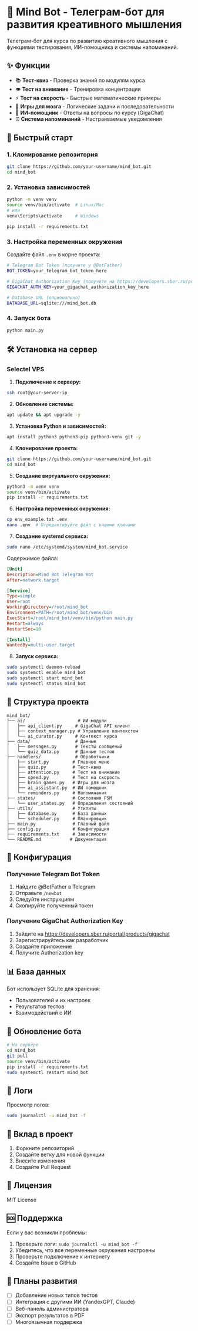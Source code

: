 # 🧠 Mind Bot - Телеграм-бот для развития креативного мышления

Телеграм-бот для курса по развитию креативного мышления с функциями тестирования, ИИ-помощника и системы напоминаний.

## ✨ Функции

- 📚 **Тест-квиз** - Проверка знаний по модулям курса
- 👁 **Тест на внимание** - Тренировка концентрации
- ⚡ **Тест на скорость** - Быстрые математические примеры
- 🧠 **Игры для мозга** - Логические задачи и последовательности
- 🤖 **ИИ-помощник** - Ответы на вопросы по курсу (GigaChat)
- ⏰ **Система напоминаний** - Настраиваемые уведомления

## 🚀 Быстрый старт

### 1. Клонирование репозитория

```bash
git clone https://github.com/your-username/mind_bot.git
cd mind_bot
```

### 2. Установка зависимостей

```bash
python -m venv venv
source venv/bin/activate  # Linux/Mac
# или
venv\Scripts\activate     # Windows

pip install -r requirements.txt
```

### 3. Настройка переменных окружения

Создайте файл `.env` в корне проекта:

```bash
# Telegram Bot Token (получите у @BotFather)
BOT_TOKEN=your_telegram_bot_token_here

# GigaChat Authorization Key (получите на https://developers.sber.ru/portal/products/gigachat)
GIGACHAT_AUTH_KEY=your_gigachat_authorization_key_here

# Database URL (опционально)
DATABASE_URL=sqlite:///mind_bot.db
```

### 4. Запуск бота

```bash
python main.py
```

## 🛠 Установка на сервер

### Selectel VPS

1. **Подключение к серверу:**

```bash
ssh root@your-server-ip
```

2. **Обновление системы:**

```bash
apt update && apt upgrade -y
```

3. **Установка Python и зависимостей:**

```bash
apt install python3 python3-pip python3-venv git -y
```

4. **Клонирование проекта:**

```bash
git clone https://github.com/your-username/mind_bot.git
cd mind_bot
```

5. **Создание виртуального окружения:**

```bash
python3 -m venv venv
source venv/bin/activate
pip install -r requirements.txt
```

6. **Настройка переменных окружения:**

```bash
cp env_example.txt .env
nano .env  # Отредактируйте файл с вашими ключами
```

7. **Создание systemd сервиса:**

```bash
sudo nano /etc/systemd/system/mind_bot.service
```

Содержимое файла:

```ini
[Unit]
Description=Mind Bot Telegram Bot
After=network.target

[Service]
Type=simple
User=root
WorkingDirectory=/root/mind_bot
Environment=PATH=/root/mind_bot/venv/bin
ExecStart=/root/mind_bot/venv/bin/python main.py
Restart=always
RestartSec=10

[Install]
WantedBy=multi-user.target
```

8. **Запуск сервиса:**

```bash
sudo systemctl daemon-reload
sudo systemctl enable mind_bot
sudo systemctl start mind_bot
sudo systemctl status mind_bot
```

## 📁 Структура проекта

```
mind_bot/
├── ai/                    # ИИ модули
│   ├── api_client.py     # GigaChat API клиент
│   ├── context_manager.py # Управление контекстом
│   └── ai_curator.py     # Контекст курса
├── data/                 # Данные
│   ├── messages.py       # Тексты сообщений
│   └── quiz_data.py      # Данные тестов
├── handlers/             # Обработчики
│   ├── start.py         # Главное меню
│   ├── quiz.py          # Тест-квиз
│   ├── attention.py     # Тест на внимание
│   ├── speed.py         # Тест на скорость
│   ├── brain_games.py   # Игры для мозга
│   ├── ai_assistant.py  # ИИ помощник
│   └── reminders.py     # Напоминания
├── states/              # Состояния FSM
│   └── user_states.py   # Определения состояний
├── utils/               # Утилиты
│   ├── database.py      # База данных
│   └── scheduler.py     # Планировщик
├── main.py              # Главный файл
├── config.py            # Конфигурация
├── requirements.txt     # Зависимости
└── README.md           # Документация
```

## 🔧 Конфигурация

### Получение Telegram Bot Token

1. Найдите @BotFather в Telegram
2. Отправьте `/newbot`
3. Следуйте инструкциям
4. Скопируйте полученный токен

### Получение GigaChat Authorization Key

1. Зайдите на https://developers.sber.ru/portal/products/gigachat
2. Зарегистрируйтесь как разработчик
3. Создайте приложение
4. Получите Authorization key

## 📊 База данных

Бот использует SQLite для хранения:

- Пользователей и их настроек
- Результатов тестов
- Взаимодействий с ИИ

## 🔄 Обновление бота

```bash
# На сервере
cd mind_bot
git pull
source venv/bin/activate
pip install -r requirements.txt
sudo systemctl restart mind_bot
```

## 📝 Логи

Просмотр логов:

```bash
sudo journalctl -u mind_bot -f
```

## 🤝 Вклад в проект

1. Форкните репозиторий
2. Создайте ветку для новой функции
3. Внесите изменения
4. Создайте Pull Request

## 📄 Лицензия

MIT License

## 🆘 Поддержка

Если у вас возникли проблемы:

1. Проверьте логи: `sudo journalctl -u mind_bot -f`
2. Убедитесь, что все переменные окружения настроены
3. Проверьте подключение к интернету
4. Создайте Issue в GitHub

## 🎯 Планы развития

- [ ] Добавление новых типов тестов
- [ ] Интеграция с другими ИИ (YandexGPT, Claude)
- [ ] Веб-панель администратора
- [ ] Экспорт результатов в PDF
- [ ] Многоязычная поддержка
